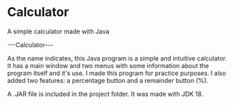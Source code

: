 # Calculator
A simple calculator made with Java

---Calculator---


As the name indicates, this Java program is a simple and intuitive calculator. It has a main window and two menus with some information about the program itself and it's use. I made this program for practice purposes. I also added two features: a percentage button and a remainder button (%).

A .JAR file is included in the project folder. It was made with JDK 18.
